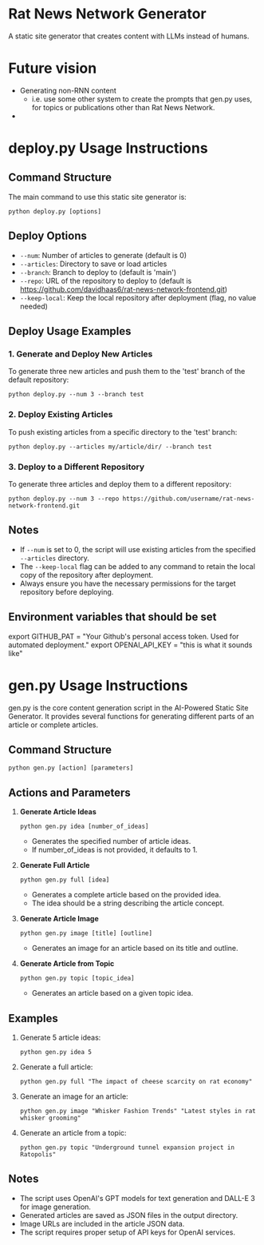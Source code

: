 # Rat News Network Generator
A static site generator that creates content with LLMs instead of humans.

# Future vision
 - Generating non-RNN content 
   - i.e. use some other system to create the prompts that gen.py uses, for topics or publications other than Rat News Network.
 - 

# deploy.py Usage Instructions
## Command Structure
The main command to use this static site generator is:

```
python deploy.py [options]
```

## Deploy Options
- `--num`: Number of articles to generate (default is 0)
- `--articles`: Directory to save or load articles
- `--branch`: Branch to deploy to (default is 'main')
- `--repo`: URL of the repository to deploy to (default is https://github.com/davidhaas6/rat-news-network-frontend.git)
- `--keep-local`: Keep the local repository after deployment (flag, no value needed)

## Deploy Usage Examples

### 1. Generate and Deploy New Articles
To generate three new articles and push them to the 'test' branch of the default repository:

```
python deploy.py --num 3 --branch test
```

### 2. Deploy Existing Articles
To push existing articles from a specific directory to the 'test' branch:

```
python deploy.py --articles my/article/dir/ --branch test
```

### 3. Deploy to a Different Repository
To generate three articles and deploy them to a different repository:

```
python deploy.py --num 3 --repo https://github.com/username/rat-news-network-frontend.git
```

## Notes
- If `--num` is set to 0, the script will use existing articles from the specified `--articles` directory.
- The `--keep-local` flag can be added to any command to retain the local copy of the repository after deployment.
- Always ensure you have the necessary permissions for the target repository before deploying.


## Environment variables that should be set
export GITHUB_PAT = "Your Github's personal access token. Used for automated deployment."
export OPENAI_API_KEY = "this is what it sounds like"


# gen.py Usage Instructions

gen.py is the core content generation script in the AI-Powered Static Site Generator. It provides several functions for generating different parts of an article or complete articles.

## Command Structure
```
python gen.py [action] [parameters]
```

## Actions and Parameters

1. **Generate Article Ideas**
   ```
   python gen.py idea [number_of_ideas]
   ```
   - Generates the specified number of article ideas.
   - If number_of_ideas is not provided, it defaults to 1.

2. **Generate Full Article**
   ```
   python gen.py full [idea]
   ```
   - Generates a complete article based on the provided idea.
   - The idea should be a string describing the article concept.

3. **Generate Article Image**
   ```
   python gen.py image [title] [outline]
   ```
   - Generates an image for an article based on its title and outline.

4. **Generate Article from Topic**
   ```
   python gen.py topic [topic_idea]
   ```
   - Generates an article based on a given topic idea.

## Examples

1. Generate 5 article ideas:
   ```
   python gen.py idea 5
   ```

2. Generate a full article:
   ```
   python gen.py full "The impact of cheese scarcity on rat economy"
   ```

3. Generate an image for an article:
   ```
   python gen.py image "Whisker Fashion Trends" "Latest styles in rat whisker grooming"
   ```

4. Generate an article from a topic:
   ```
   python gen.py topic "Underground tunnel expansion project in Ratopolis"
   ```

## Notes
- The script uses OpenAI's GPT models for text generation and DALL-E 3 for image generation.
- Generated articles are saved as JSON files in the output directory.
- Image URLs are included in the article JSON data.
- The script requires proper setup of API keys for OpenAI services.

